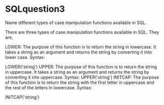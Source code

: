 # SQLquestion3
Name different types of case manipulation functions available in SQL.

 
There are three types of case manipulation functions available in SQL. They are, 

LOWER: The purpose of this function is to return the string in lowercase. It takes a string as an argument and returns the string by converting it into lower case. 
Syntax: 
 
LOWER('string')
UPPER: The purpose of this function is to return the string in uppercase. It takes a string as an argument and returns the string by converting it into uppercase. 
Syntax:
UPPER('string')
INITCAP: The purpose of this function is to return the string with the first letter in uppercase and the rest of the letters in lowercase. 
Syntax: 
 
INITCAP('string')

